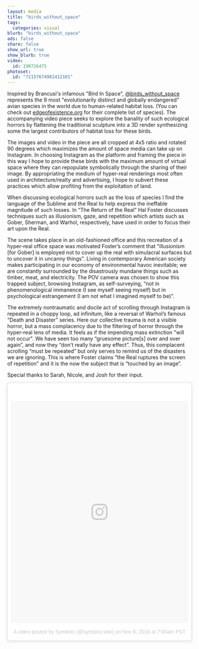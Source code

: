 ```yaml
---
layout: media
title: "birds_without_space"
tags:
  categories: visual
blurb: "birds_without_space"
ads: false
share: false
show_url: true
show_blurb: true
video:
  id: 190726475
photoset: 
  id: "72157674981412101"
---
```


Inspired by Brancusi's infamous "Bird In Space", [@birds_without_space](https://www.instagram.com/birds_without_space/) represents the 9 most "evolutionarily distinct and globally endangered" avian species in the world due to human-related habitat loss. (You can check out [edgeofexistence.org](http://www.edgeofexistence.org/birds/) for their complete list of species). The accompanying video piece seeks to explore the banality of such ecological horrors by flattening the traditional sculpture into a 3D render synthesizing some the largest contributors of habitat loss for these birds.


The images and video in the piece are all cropped at 4x5 ratio and rotated 90 degrees which maximizes the amount of space media can take up on Instagram. In choosing Instagram as the platform and framing the piece in this way I hope to provide these birds with the maximum amount of virtual space where they can repopulate symbolically through the sharing of their image. By appropriating the medium of hyper-real renderings most often used in architecture/realty and advertising, I hope to subvert these practices which allow profiting from the exploitation of land.


When discussing ecological horrors such as the loss of species I find the language of the Sublime and the Real to help express the ineffable magnitude of such losses. In “The Return of the Real” Hal Foster discusses techniques such as illusionism, gaze, and repetition which artists such as Gober, Sherman, and Warhol, respectively, have used in order to focus their art upon the Real. 


The scene takes place in an old-fashioned office and this recreation of a hyper-real office space was motivated Foster’s comment that "illusionism [for Gober] is employed not to cover up the real with simulacral surfaces but to uncover it in uncanny things". Living in contemporary American society makes participating in our economy of environmental havoc inevitable; we are constantly surrounded by the disastrously mundane things such as timber, meat, and electricity. The POV camera was chosen to show this trapped subject, browsing Instagram, as self-surveying, “not in phenomenological immanence (I see myself seeing myself) but in psychological estrangement (I am not what I imagined myself to be)”.


The extremely nontraumatic and docile act of scrolling through Instagram is repeated in a choppy loop, ad infinitum, like a reversal of Warhol’s famous “Death and Disaster” series. Here our collective trauma is not a visible horror, but a mass complacency due to the filtering of horror through the hyper-real lens of media. It feels as if the impending mass extinction "will not occur". We have seen too many “gruesome picture[s] over and over again”, and now they “don’t really have any effect”. Thus, this complacent scrolling “must be repeated” but only serves to remind us of the disasters we are ignoring. This is where Foster claims “the Real ruptures the screen of repetition” and it is the now the subject that is “touched by an image”.

Special thanks to Sarah, Nicole, and Josh for their input.

<blockquote class="instagram-media" data-instgrm-version="7" style=" background:#FFF; border:0; border-radius:3px; box-shadow:0 0 1px 0 rgba(0,0,0,0.5),0 1px 10px 0 rgba(0,0,0,0.15); margin: 1px; max-width:658px; padding:0; width:99.375%; width:-webkit-calc(100% - 2px); width:calc(100% - 2px);"><div style="padding:8px;"> <div style=" background:#F8F8F8; line-height:0; margin-top:40px; padding:62.3611111111% 0; text-align:center; width:100%;"> <div style=" background:url(data:image/png;base64,iVBORw0KGgoAAAANSUhEUgAAACwAAAAsCAMAAAApWqozAAAABGdBTUEAALGPC/xhBQAAAAFzUkdCAK7OHOkAAAAMUExURczMzPf399fX1+bm5mzY9AMAAADiSURBVDjLvZXbEsMgCES5/P8/t9FuRVCRmU73JWlzosgSIIZURCjo/ad+EQJJB4Hv8BFt+IDpQoCx1wjOSBFhh2XssxEIYn3ulI/6MNReE07UIWJEv8UEOWDS88LY97kqyTliJKKtuYBbruAyVh5wOHiXmpi5we58Ek028czwyuQdLKPG1Bkb4NnM+VeAnfHqn1k4+GPT6uGQcvu2h2OVuIf/gWUFyy8OWEpdyZSa3aVCqpVoVvzZZ2VTnn2wU8qzVjDDetO90GSy9mVLqtgYSy231MxrY6I2gGqjrTY0L8fxCxfCBbhWrsYYAAAAAElFTkSuQmCC); display:block; height:44px; margin:0 auto -44px; position:relative; top:-22px; width:44px;"></div></div><p style=" color:#c9c8cd; font-family:Arial,sans-serif; font-size:14px; line-height:17px; margin-bottom:0; margin-top:8px; overflow:hidden; padding:8px 0 7px; text-align:center; text-overflow:ellipsis; white-space:nowrap;"><a href="https://www.instagram.com/p/BMja08yDL9c/" style=" color:#c9c8cd; font-family:Arial,sans-serif; font-size:14px; font-style:normal; font-weight:normal; line-height:17px; text-decoration:none;" target="_blank">A video posted by Symbios (@symbios.wiki)</a> on <time style=" font-family:Arial,sans-serif; font-size:14px; line-height:17px;" datetime="2016-11-08T15:00:49+00:00">Nov 8, 2016 at 7:00am PST</time></p></div></blockquote>
<script async defer src="//platform.instagram.com/en_US/embeds.js"></script>
